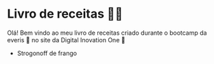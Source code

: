 # Livro de receitas :man_cook:

Olá! Bem vindo ao meu livro de receitas criado durante o bootcamp da everis :green_heart: no site da Digital Inovation One :wave:

- Strogonoff de frango

